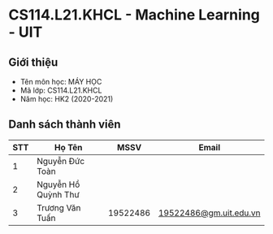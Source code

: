 # CS114.L21.KHCL - Machine Learning - UIT

## Giới thiệu
- Tên môn học: MÁY HỌC
- Mã lớp: CS114.L21.KHCL
- Năm học: HK2 (2020-2021)

## Danh sách thành viên
|STT| Họ Tên | MSSV| Email |
|--------------|-------|------|-------|
| 1 |Nguyễn Đức Toàn |  |  |  |
| 2 |Nguyễn Hồ Quỳnh Thư |  | | |
| 3 |Trương Văn Tuấn | 19522486 | 19522486@gm.uit.edu.vn |  |
